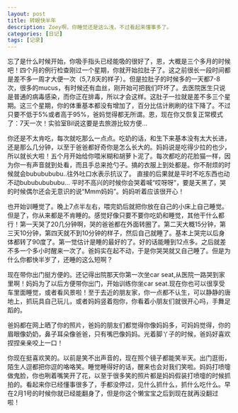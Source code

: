 ```yaml
---
layout: post
title: 转眼快半年
description: Zoey啊，你睡觉还是这么浅，不过看起来懂事多了。 
categories: [日记]
tags: [记录]
---
```


忘了是什么时候开始，你吸手指头已经能吸的很好了，恩，大概是三个多月的时候吧！四个月的例行检查刚过一个星期，你就开始拉肚子了。这之前很长一段时间都是差不多一周才大便一次（5,7,8天的样子）。但是拉肚子的时候多的一天都7-8次，很多的mucus，有时候还有血丝，刚开始可把我们吓坏了。去医院医生只说是普通的病毒感染，而你正在排毒，所以才会这样。这肚子一拉就是差不多三个星期。这三个星期，你的体重基本都没有增加了，百分比估计刷刷的往下降了。不过只要不低于5%或者高于95%，爸妈觉得都无所谓。恩，现在你又恢复正常模式了：7天一次！实验室Bil说这要是去旅游比较方便...

你还是不太肯吃，每次就吃那么一点点。吃奶的话，和生下来基本没有太大长进，还是那么几分钟，以至于爸爸都好奇你是怎么长大的。妈妈说是吃得少拉的也少，所以就长大啦！五个月开始给你喂米糊和胡萝卜泥了。每次都吃的花脸猫一样，因为你一有声音就到处看，而且手总来抢勺子。搞的衣服上到处都是。你不耐烦的时候就会bububububu..往外吐口水表示抗议了。 直接的后果就是平时不吃东西也动不动bubububububu... 平时不高兴的时候你会哭着喊“哎呀呀”，要是天黑了，哭的时候偶尔还会无意识的说“Mmm妈妈”。妈妈听着应该很开心！

也开始训睡觉了。晚上7点半左右，喂完奶后就把你放在自己的小床上自己睡觉。但是了，你从来都是不肯睡的。感觉好像只要不要你吃奶和睡觉，其他干什么都行！第一天哭了20几分钟啊，哭的爸爸都在外面转圈了。第二天大概15分钟，第三天10分钟，第四天就不到10分钟的样子，然后自己就睡了。基本上哭完以后身体都转了90度了。第一觉估计是睡的最好的了。好的话能睡到12点多。之后就差不多一个多小时醒来一次了。爸妈实在起不动，于是你哭哭就又自己睡了。但是为什么你都快半岁了，还睡的这么短啊？

现在带你出门挺方便的。还记得出院那天你第一次坐car seat,从医院一路哭到家里啊！妈妈为了以后方便带你出门，开始训练你坐car seat.现在你也可以很享受车里面睡觉，或者看风景啦！至于去近的朋友家，你一点都不认生，可以静静的唐地上，抓玩具自己玩儿，或者妈妈竖着抱你，你看着小朋友们就很开心吗，手舞足蹈的。

爸妈都在网上晒了你的照片，爸妈的朋友们都觉得你像妈妈多，可妈妈觉得，你的眉眼像奶奶，鼻子耳朵像爸爸，只有嘴巴像妈妈。光着脚丫子的时候，爸妈好喜欢捏捏亲亲咬上一口！

你现在挺喜欢笑的。以前是笑不出声音的，现在照个镜子都能笑半天。出门逛街，陌生人逗都把你逗的咯咯笑。睡觉睡得好的话，醒来也会对我们笑啦。妈妈打喷嚏做鬼脸，你也咧着嘴笑开了花，以至于很多笑的照片都是妈妈假装打喷嚏的时候抓拍的。看起来你已经懂事很多了，手都没停过，见什么抓什么，抓什么吃什么。早在2月1号的时候你就已经能翻身了，但是你这个懒宝宝之后到现在就再没翻过啦！